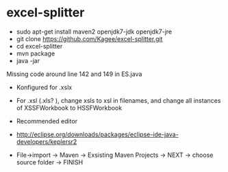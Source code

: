 excel-splitter
==============

* sudo apt-get install maven2 openjdk7-jdk openjdk7-jre
* git clone https://github.com/Kagee/excel-splitter.git
* cd excel-splitter
* mvn package
* java -jar <path til excelsplit-1.0-SNAPSHOT-jar-with-dependencies.jar>

Missing code around line 142  and 149 in ES.java

* Konfigured for .xslx
 * For .xsl (.xls? ), change xsls to xsl in filenames, 
and change all instances of XSSFWorkbook to HSSFWorkbook

* Recommended editor
 * http://eclipse.org/downloads/packages/eclipse-ide-java-developers/keplersr2
 * File->import -> Maven -> Exsisting Maven Projects -> NEXT -> choose source folder -> FINISH

